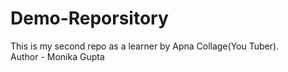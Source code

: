 # Demo-Reporsitory
This is my second repo as a learner by Apna Collage(You Tuber).
<br>
Author - Monika Gupta
